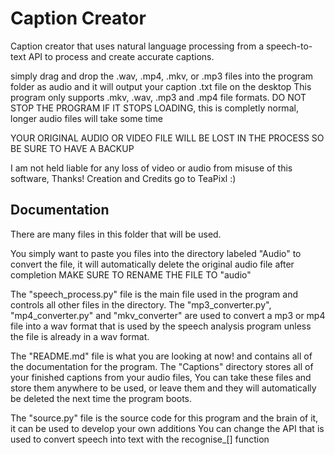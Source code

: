 # Caption Creator

Caption creator that uses natural language processing from a speech-to-text API to process and create accurate captions.

simply drag and drop the .wav, .mp4, .mkv, or .mp3 files into the program folder as audio and it will output your caption .txt file on the desktop
This program only supports .mkv, .wav, .mp3 and .mp4 file formats.
DO NOT STOP THE PROGRAM IF IT STOPS LOADING, this is completly normal, longer audio files will take some time

YOUR ORIGINAL AUDIO OR VIDEO FILE WILL BE LOST IN THE PROCESS SO BE SURE TO HAVE A BACKUP

I am not held liable for any loss of video or audio from misuse of this software, Thanks!
Creation and Credits go to TeaPixl :)



## Documentation

There are many files in this folder that will be used.

You simply want to paste you files into the directory labeled "Audio" to convert the file, it will automatically delete the original audio file after completion
MAKE SURE TO RENAME THE FILE TO "audio"

The "speech_process.py" file is the main file used in the program and controls all other files in the directory.
The "mp3_converter.py", "mp4_converter.py" and "mkv_converter" are used to convert a mp3 or mp4 file into a wav format that is used by the speech analysis program unless the file is already in a wav format.

The "README.md" file is what you are looking at now! and contains all of the documentation for the program.
The "Captions" directory stores all of your finished captions from your audio files,
You can take these files and store them anywhere to be used, or leave them and they will automatically be deleted the next time the program boots.

The "source.py" file is the source code for this program and the brain of it, it can be used to develop your own additions
You can change the API that is used to convert speech into text with the recognise_[] function
